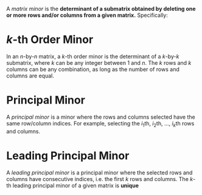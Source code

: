 A *matrix minor* is the **determinant of a submatrix obtained by deleting one or more rows and/or columns from a given matrix.**  Specifically:
# $k$-th Order Minor
In an $n$-by-$n$ matrix, a $k$-th order minor is the determinant of a $k$-by-$k$ submatrix, where $k$ can be any integer between $1$ and $n$. The $k$ rows and $k$ columns can be any combination, as long as the number of rows and columns are equal.
# Principal Minor
A *principal minor* is a minor where the rows and columns selected have the same row/column indices. For example, selecting the $i_1$th, $i_2$th, ..., $i_k$th rows and columns.
# Leading Principal Minor
A *leading principal minor* is a principal minor where the selected rows and columns have consecutive indices, i.e. the first $k$ rows and columns. The $k$-th leading principal minor of a given matrix is **unique**


